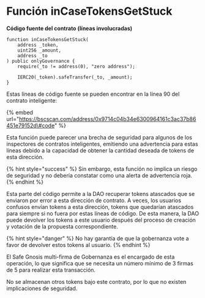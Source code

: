 # Función inCaseTokensGetStuck

**Código fuente del contrato \(líneas involucradas\)**

```text
function inCaseTokensGetStuck(
    address _token,
    uint256 _amount,
    address _to
) public onlyGovernance {
    require(_to != address(0), "zero address");

    IERC20(_token).safeTransfer(_to, _amount);
}
```

Estas líneas de código fuente se pueden encontrar en la línea 90 del contrato inteligente:

{% embed url="https://bscscan.com/address/0x9714c04b34e6300964161c3ac37b86451e79152d\#code" %}

Esta función puede parecer una brecha de seguridad para algunos de los inspectores de contratos inteligentes, emitiendo una advertencia para estas líneas debido a la capacidad de obtener la cantidad deseada de tokens de esta dirección.

{% hint style="success" %}
Sin embargo, esta función no implica un riesgo de seguridad y no debería constatar como una alerta de advertencia roja.
{% endhint %}

Esta parte del código permite a la DAO recuperar tokens atascados que se enviaron por error a esta dirección de contrato. A veces, los usuarios confusos envían tokens a esta dirección, tokens que quedarían atascados para siempre si no fuera por estas líneas de código. De esta manera, la DAO puede devolver los tokens a este usuario después del proceso de creación y votación de la propuesta correspondiente.

{% hint style="danger" %}
No hay garantía de que la gobernanza vote a favor de devolver estos tokens al usuario.
{% endhint %}

El Safe Gnosis multi-firma de Gobernanza es el encargado de esta operación, lo que significa que se necesita un número mínimo de 3 firmas de 5 para realizar esta transacción. 

No se almacenan otros tokens bajo este contrato, por lo que no existen implicaciones de seguridad.





